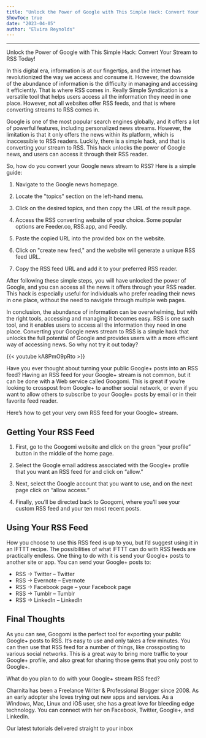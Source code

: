 ```yaml
---
title: "Unlock the Power of Google with This Simple Hack: Convert Your Stream to RSS Today!"
ShowToc: true 
date: "2023-04-05"
author: "Elvira Reynolds"
---
```

*****
Unlock the Power of Google with This Simple Hack: Convert Your Stream to RSS Today!

In this digital era, information is at our fingertips, and the internet has revolutionized the way we access and consume it. However, the downside of the abundance of information is the difficulty in managing and accessing it efficiently. That is where RSS comes in. Really Simple Syndication is a versatile tool that helps users access all the information they need in one place. However, not all websites offer RSS feeds, and that is where converting streams to RSS comes in.

Google is one of the most popular search engines globally, and it offers a lot of powerful features, including personalized news streams. However, the limitation is that it only offers the news within its platform, which is inaccessible to RSS readers. Luckily, there is a simple hack, and that is converting your stream to RSS. This hack unlocks the power of Google news, and users can access it through their RSS reader.

So, how do you convert your Google news stream to RSS? Here is a simple guide:

1. Navigate to the Google news homepage.

2. Locate the "topics" section on the left-hand menu.

3. Click on the desired topics, and then copy the URL of the result page.

4. Access the RSS converting website of your choice. Some popular options are Feeder.co, RSS.app, and Feedly.

5. Paste the copied URL into the provided box on the website.

6. Click on "create new feed," and the website will generate a unique RSS feed URL.

7. Copy the RSS feed URL and add it to your preferred RSS reader.

After following these simple steps, you will have unlocked the power of Google, and you can access all the news it offers through your RSS reader. This hack is especially useful for individuals who prefer reading their news in one place, without the need to navigate through multiple web pages.

In conclusion, the abundance of information can be overwhelming, but with the right tools, accessing and managing it becomes easy. RSS is one such tool, and it enables users to access all the information they need in one place. Converting your Google news stream to RSS is a simple hack that unlocks the full potential of Google and provides users with a more efficient way of accessing news. So why not try it out today?

{{< youtube kA8PmO9pRto >}} 



Have you ever thought about turning your public Google+ posts into an RSS feed? Having an RSS feed for your Google+ stream is not common, but it can be done with a Web service called Googomi. This is great if you’re looking to crosspost from Google+ to another social network, or even if you want to allow others to subscribe to your Google+ posts by email or in their favorite feed reader.
 
Here’s how to get your very own RSS feed for your Google+ stream.
 
## Getting Your RSS Feed
 
1. First, go to the Googomi website and click on the green “your profile” button in the middle of the home page.
 

 
2. Select the Google email address associated with the Google+ profile that you want an RSS feed for and click on “allow.”
 
3. Next, select the Google account that you want to use, and on the next page click on “allow access.”
 
4. Finally, you’ll be directed back to Googomi, where you’ll see your custom RSS feed and your ten most recent posts.
 
## Using Your RSS Feed
 
How you choose to use this RSS feed is up to you, but I’d suggest using it in an IFTTT recipe. The possibilities of what IFTTT can do with RSS feeds are practically endless. One thing to do with it is send your Google+ posts to another site or app. You can send your Google+ posts to:
 
- RSS -> Twitter – Twitter
 - RSS -> Evernote – Evernote
 - RSS -> Facebook page – your Facebook page
 - RSS -> Tumblr – Tumblr
 - RSS -> LinkedIn – LinkedIn

 
## Final Thoughts
 
As you can see, Googomi is the perfect tool for exporting your public Google+ posts to RSS. It’s easy to use and only takes a few minutes. You can then use that RSS feed for a number of things, like crossposting to various social networks. This is a great way to bring more traffic to your Google+ profile, and also great for sharing those gems that you only post to Google+.
 
What do you plan to do with your Google+ stream RSS feed?
 
Charnita has been a Freelance Writer & Professional Blogger since 2008. As an early adopter she loves trying out new apps and services. As a Windows, Mac, Linux and iOS user, she has a great love for bleeding edge technology. You can connect with her on Facebook, Twitter, Google+, and LinkedIn.
 
Our latest tutorials delivered straight to your inbox




